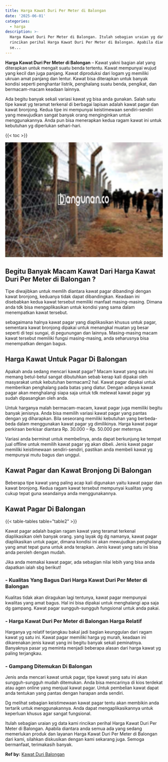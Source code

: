 ```yaml
---
title: Harga Kawat Duri Per Meter di Balongan
date: '2025-06-01'
categories:
  - harga
description: >-
  Harga Kawat Duri Per Meter di Balongan. Itulah sebagian uraian yg data kami
  rincikan perihal Harga Kawat Duri Per Meter di Balongan. Apabila diantara anda
  se...
---
```


**Harga Kawat Duri Per Meter di Balongan** – Kawat yakni bagian alat yang diterapkan untuk mengait suatu benda tertentu. Kawat mempunyai wujud yang kecil dan juga panjang. Kawat diproduksi dari logam yg memiliki ukruan amat panjang dan lentur. Kawat bisa diterapkan untuk banyak kondisi seperti penghantar listrik, penghalang suatu benda, pengikat, dan bermacam-macam keadaan lainnya.

Ada begitu banyak sekali variasi kawat yg bisa anda gunakan. Salah satu tipe kawat yg teramat terkenal di berbagai lapisan adalah kawat pagar dan kawat bronjong. Kedua tipe ini mempunyai keistimewaan sendiri-sendiri yang mewujudkan sangat banyak orang menginginkan untuk menggunakannya. Anda pun bisa menerapkan kedua ragam kawat ini untuk kebutuhan yg diperlukan sehari-hari.

{{< toc >}}

![Harga Kawat Duri Per Meter di Balongan](/images/jual-kawat-murah25.png)

## Begitu Banyak Macam Kawat Dari Harga Kawat Duri Per Meter di Balongan ?

Tipe diwajibkan untuk memlih diantara kawat pagar dibandingi dengan kawat bronjong, keduanya tidak dapat dibandingkan. Keadaan ini disebabkan kedua kawat tersebut memiliki manfaat masing-masing. Dimana anda tdk bisa mengaplikasikan untuk kondisi yang sama dalam menempatkan kawat tersebut.

sebagaimana halnya kawat pagar yang diaplikasikan khusus untuk pagar, sementara kawat bronjong dipakai untuk menangkal muatan yg besar seperti di tepi sungai, di pegunungan dan lainnya. Masing-masing macam kawat tersebut memiliki fungsi masing-masing, anda seharusnya bisa menempatkan dengan bagus.

## Harga Kawat Untuk Pagar Di Balongan

Apakah anda sedang mencari kawat pagar? Macam kawat yang satu ini memang betul-betul sangat dibutuhkan sebab kerap kali dipakai oleh masyarakat untuk kebutuhan bermacam2 hal. Kawat pagar dipakai untuk memberikan penghalang pada batas yang diatur. Dengan adanya kawat pagar akan menghalangi siapa saja untuk tdk melewat kawat pagar yg sudah dipasangkan oleh anda.

Untuk harganya malah bermacam-macam, kawat pagar juga memiliki begitu banyak jenisnya. Anda bisa memilih variasi kawat pagar yang pantas dengan yg diharapkan. Bila seseorang memiliki kebutuhan yang berbeda-beda dalam menggunakan kawat pagar yg dimilikinya. Harga kawat pagar perkiraan berkisar diantara Rp. 30.000 – Rp. 50.000 per meternya.

Variasi anda berminat untuk membelinya, anda dapat berkunjung ke tempat jual offline untuk memilih kawat pagar yg akan dibeli. Jenis kawat pagar memiliki keistimewaan sendiri-sendiri, pastikan anda membeli kawat yg mempunyai mutu bagus dan unggul.

## Kawat Pagar dan Kawat Bronjong Di Balongan

Beberapa tipe kawat yang paling acap kali digunakan yaitu kawat pagar dan kawat bronjong. Kedua ragam kawat tersebut mempunyai kualitas yang cukup tepat guna seandainya anda menggunakannya.

## Kawat Pagar Di Balongan

{{< table-tables table="table2" >}}

Kawat pagar adalah bagian ragam kawat yang teramat terkenal diaplikasikan oleh banyak orang. yang layak dg dg namanya, kawat pagar diaplikasikan untuk pagar, dimana kondisi ini akan mewujudkan penghalang yang amat tepat guna untuk anda terapkan. Jenis kawat yang satu ini bisa anda peroleh dengan mudah.

Jika anda memakai kawat pagar, ada sebagian nilai lebih yang bisa anda dapatkan ialah sbg berikut!

### \- Kualitas Yang Bagus Dari Harga Kawat Duri Per Meter di Balongan

Kualitas tidak akan diragukan lagi tentunya, kawat pagar mempunyai kwalitas yang amat bagus. Hal ini bisa dipakai untuk menghalangi apa saja dg gampang. Kawat pagar sungguh-sungguh fungsional untuk anda pakai.

### \- Harga Kawat Duri Per Meter di Balongan Harga Relatif

Harganya yg relatif terjangkau bakal jadi bagian keunggulan dari ragam kawat yg satu ini. Kawat pagar memiliki harga yg murah, keadaan ini dikarenakan jenis kawat yang ini begitu banyak sekali peminatnya. Banyaknya pasar yg meminta menjadi beberapa alasan dari harga kawat yg paling terjangkau.

### \- Gampang Ditemukan Di Balongan

Jenis anda mencari kawat untuk pagar, tipe kawat yang satu ini akan sungguh-sungguh mudah ditemukan. Anda bisa mencarinya di kios terdekat atau agen online yang menjual kawat pagar. Untuk pembelian kawat dapat anda tentukan yang pantas dengan harapan anda sendiri.

Dg melihat sebagian keistimewaan kawat pagar tentu akan membikin anda tertarik untuk menggunakannya. Anda dapat mengaplikasikannya untuk keperluan khusus agar sangat fungsional.

Itulah sebagian uraian yg data kami rincikan perihal Harga Kawat Duri Per Meter di Balongan. Apabila diantara anda semua ada yang sedang memerlukan produk dan layanan Harga Kawat Duri Per Meter di Balongan dari kami, silahkan diskusikan dengan kami sekarang juga. Semoga bermanfaat, terimakasih banyak.

**Ref by:** [Kawat Duri Balongan](https://id.wikipedia.org/wiki/Kawat)
